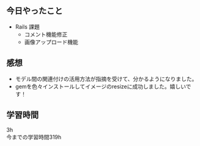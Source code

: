 ## 今日やったこと
- Rails 課題
  - コメント機能修正
  - 画像アップロード機能
## 感想
- モデル間の関連付けの活用方法が指摘を受けて、分かるようになりました。
- gemを色々インストールしてイメージのresizeに成功しました。嬉しいです！

## 学習時間
3h  
今までの学習時間319h 

